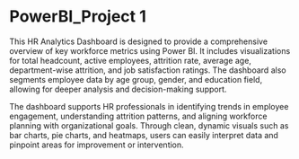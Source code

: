 # PowerBI_Project 1
This HR Analytics Dashboard is designed to provide a comprehensive overview of key workforce metrics using Power BI. It includes visualizations for total headcount, active employees, attrition rate, average age, department-wise attrition, and job satisfaction ratings. The dashboard also segments employee data by age group, gender, and education field, allowing for deeper analysis and decision-making support.

The dashboard supports HR professionals in identifying trends in employee engagement, understanding attrition patterns, and aligning workforce planning with organizational goals. Through clean, dynamic visuals such as bar charts, pie charts, and heatmaps, users can easily interpret data and pinpoint areas for improvement or intervention.
